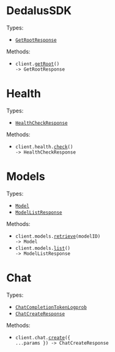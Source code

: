 # DedalusSDK

Types:

- <code><a href="./src/resources/top-level.ts">GetRootResponse</a></code>

Methods:

- <code title="get /">client.<a href="./src/index.ts">getRoot</a>() -> GetRootResponse</code>

# Health

Types:

- <code><a href="./src/resources/health.ts">HealthCheckResponse</a></code>

Methods:

- <code title="get /health">client.health.<a href="./src/resources/health.ts">check</a>() -> HealthCheckResponse</code>

# Models

Types:

- <code><a href="./src/resources/models.ts">Model</a></code>
- <code><a href="./src/resources/models.ts">ModelListResponse</a></code>

Methods:

- <code title="get /v1/models/{model_id}">client.models.<a href="./src/resources/models.ts">retrieve</a>(modelID) -> Model</code>
- <code title="get /v1/models">client.models.<a href="./src/resources/models.ts">list</a>() -> ModelListResponse</code>

# Chat

Types:

- <code><a href="./src/resources/chat.ts">ChatCompletionTokenLogprob</a></code>
- <code><a href="./src/resources/chat.ts">ChatCreateResponse</a></code>

Methods:

- <code title="post /v1/chat">client.chat.<a href="./src/resources/chat.ts">create</a>({ ...params }) -> ChatCreateResponse</code>
